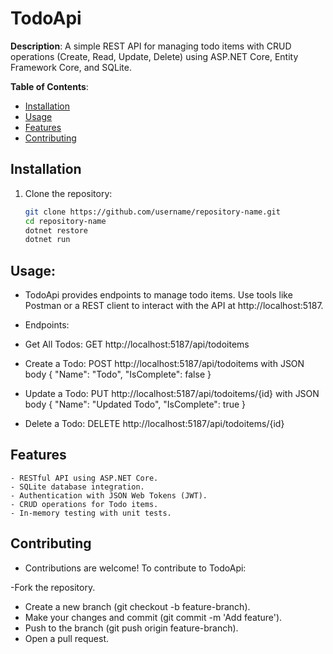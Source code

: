 # TodoApi

**Description**: A simple REST API for managing todo items with CRUD operations (Create, Read, Update, Delete) using ASP.NET Core, Entity Framework Core, and SQLite.

**Table of Contents**:
- [Installation](#installation)
- [Usage](#usage)
- [Features](#features)
- [Contributing](#contributing)
  
## Installation
1. Clone the repository:
   ```bash
   git clone https://github.com/username/repository-name.git
   cd repository-name
   dotnet restore
   dotnet run

## **Usage**:
- TodoApi provides endpoints to manage todo items. Use tools like Postman or a REST client to interact with the API at http://localhost:5187.

- Endpoints:
- Get All Todos: GET http://localhost:5187/api/todoitems
- Create a Todo: POST http://localhost:5187/api/todoitems with JSON body { "Name": "Todo", "IsComplete": false }
- Update a Todo: PUT http://localhost:5187/api/todoitems/{id} with JSON body { "Name": "Updated Todo", "IsComplete": true }
- Delete a Todo: DELETE http://localhost:5187/api/todoitems/{id}

## **Features**
    - RESTful API using ASP.NET Core.
    - SQLite database integration.
    - Authentication with JSON Web Tokens (JWT).
    - CRUD operations for Todo items.
    - In-memory testing with unit tests.

## **Contributing**
  - Contributions are welcome! To contribute to TodoApi:
  
  -Fork the repository.
  - Create a new branch (git checkout -b feature-branch).
  - Make your changes and commit (git commit -m 'Add feature').
  - Push to the branch (git push origin feature-branch).
  - Open a pull request.
